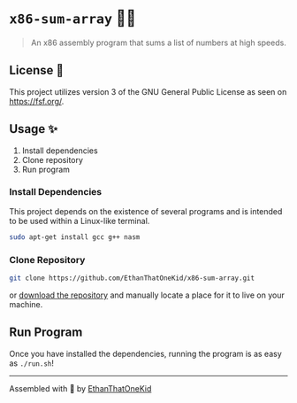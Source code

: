 # `x86-sum-array` 👨‍💻

> An x86 assembly program that sums a list of numbers at high speeds.

## License 🔑

This project utilizes version 3 of the GNU General Public License as seen on <https://fsf.org/>.

## Usage ✨

1. Install dependencies
1. Clone repository
1. Run program

### Install Dependencies

This project depends on the existence of several programs and is intended to be used within a Linux-like terminal.

```sh
sudo apt-get install gcc g++ nasm
```

### Clone Repository

```sh
git clone https://github.com/EthanThatOneKid/x86-sum-array.git
```

or [download the repository](https://github.com/EthanThatOneKid/x86-sum-array/archive/main.zip) and manually locate a place for it to live on your machine.

## Run Program

Once you have installed the dependencies, running the program is as easy as `./run.sh`!

---

Assembled with 💖 by [EthanThatOneKid](https://github.com/EthanThatOneKid/)
